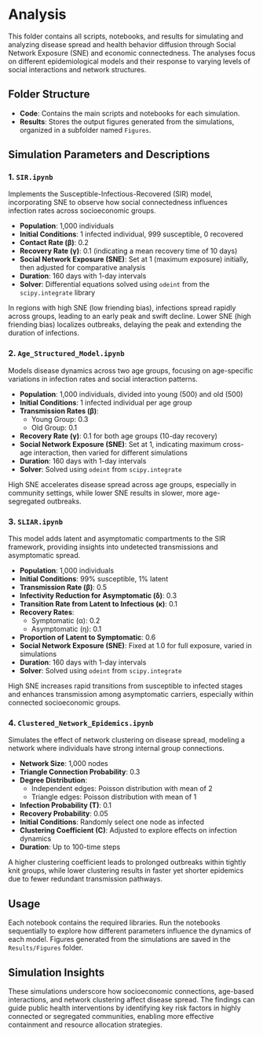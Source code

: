 # Analysis

This folder contains all scripts, notebooks, and results for simulating and analyzing disease spread and health behavior diffusion through Social Network Exposure (SNE) and economic connectedness. The analyses focus on different epidemiological models and their response to varying levels of social interactions and network structures.

## Folder Structure
- **Code**: Contains the main scripts and notebooks for each simulation.
- **Results**: Stores the output figures generated from the simulations, organized in a subfolder named `Figures`.

## Simulation Parameters and Descriptions

### 1. `SIR.ipynb`
Implements the Susceptible-Infectious-Recovered (SIR) model, incorporating SNE to observe how social connectedness influences infection rates across socioeconomic groups.

- **Population**: 1,000 individuals
- **Initial Conditions**: 1 infected individual, 999 susceptible, 0 recovered
- **Contact Rate (β)**: 0.2
- **Recovery Rate (γ)**: 0.1 (indicating a mean recovery time of 10 days)
- **Social Network Exposure (SNE)**: Set at 1 (maximum exposure) initially, then adjusted for comparative analysis
- **Duration**: 160 days with 1-day intervals
- **Solver**: Differential equations solved using `odeint` from the `scipy.integrate` library

In regions with high SNE (low friending bias), infections spread rapidly across groups, leading to an early peak and swift decline. Lower SNE (high friending bias) localizes outbreaks, delaying the peak and extending the duration of infections.

### 2. `Age_Structured_Model.ipynb`
Models disease dynamics across two age groups, focusing on age-specific variations in infection rates and social interaction patterns.

- **Population**: 1,000 individuals, divided into young (500) and old (500)
- **Initial Conditions**: 1 infected individual per age group
- **Transmission Rates (β)**:
  - Young Group: 0.3
  - Old Group: 0.1
- **Recovery Rate (γ)**: 0.1 for both age groups (10-day recovery)
- **Social Network Exposure (SNE)**: Set at 1, indicating maximum cross-age interaction, then varied for different simulations
- **Duration**: 160 days with 1-day intervals
- **Solver**: Solved using `odeint` from `scipy.integrate`

High SNE accelerates disease spread across age groups, especially in community settings, while lower SNE results in slower, more age-segregated outbreaks.

### 3. `SLIAR.ipynb`
This model adds latent and asymptomatic compartments to the SIR framework, providing insights into undetected transmissions and asymptomatic spread.

- **Population**: 1,000 individuals
- **Initial Conditions**: 99% susceptible, 1% latent
- **Transmission Rate (β)**: 0.5
- **Infectivity Reduction for Asymptomatic (δ)**: 0.3
- **Transition Rate from Latent to Infectious (κ)**: 0.1
- **Recovery Rates**:
  - Symptomatic (α): 0.2
  - Asymptomatic (η): 0.1
- **Proportion of Latent to Symptomatic**: 0.6
- **Social Network Exposure (SNE)**: Fixed at 1.0 for full exposure, varied in simulations
- **Duration**: 160 days with 1-day intervals
- **Solver**: Solved using `odeint` from `scipy.integrate`

High SNE increases rapid transitions from susceptible to infected stages and enhances transmission among asymptomatic carriers, especially within connected socioeconomic groups.

### 4. `Clustered_Network_Epidemics.ipynb`
Simulates the effect of network clustering on disease spread, modeling a network where individuals have strong internal group connections.

- **Network Size**: 1,000 nodes
- **Triangle Connection Probability**: 0.3
- **Degree Distribution**:
  - Independent edges: Poisson distribution with mean of 2
  - Triangle edges: Poisson distribution with mean of 1
- **Infection Probability (T)**: 0.1
- **Recovery Probability**: 0.05
- **Initial Conditions**: Randomly select one node as infected
- **Clustering Coefficient (C)**: Adjusted to explore effects on infection dynamics
- **Duration**: Up to 100-time steps

A higher clustering coefficient leads to prolonged outbreaks within tightly knit groups, while lower clustering results in faster yet shorter epidemics due to fewer redundant transmission pathways.

## Usage
Each notebook contains the required libraries. Run the notebooks sequentially to explore how different parameters influence the dynamics of each model. Figures generated from the simulations are saved in the `Results/Figures` folder.

## Simulation Insights
These simulations underscore how socioeconomic connections, age-based interactions, and network clustering affect disease spread. The findings can guide public health interventions by identifying key risk factors in highly connected or segregated communities, enabling more effective containment and resource allocation strategies.
